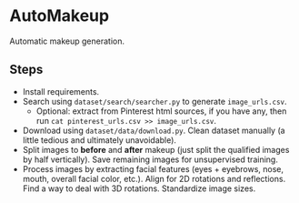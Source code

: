 # AutoMakeup
Automatic makeup generation.

## Steps

- Install requirements.
- Search using `dataset/search/searcher.py` to generate `image_urls.csv`.
  - Optional: extract from Pinterest html sources, if you have any, then run `cat pinterest_urls.csv >> image_urls.csv`.
- Download using `dataset/data/download.py`. Clean dataset manually (a little tedious and ultimately unavoidable).
- Split images to **before** and **after** makeup (just split the qualified images by half vertically). Save remaining images for unsupervised training.
- Process images by extracting facial features (eyes + eyebrows, nose, mouth, overall facial color, etc.). Align for 2D rotations and reflections. Find a way to deal with 3D rotations. Standardize image sizes.